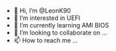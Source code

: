 - 👋 Hi, I’m @LeonK90
- 👀 I’m interested in UEFI
- 🌱 I’m currently learning AMI BIOS
- 💞️ I’m looking to collaborate on ...
- 📫 How to reach me ...

<!---
LeonK90/LeonK90 is a ✨ special ✨ repository because its `README.md` (this file) appears on your GitHub profile.
You can click the Preview link to take a look at your changes.
--->
